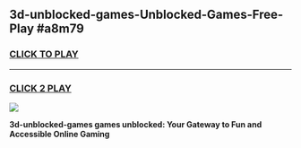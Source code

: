 
## 3d-unblocked-games-Unblocked-Games-Free-Play #a8m79
<h3>
<a href="https://us.freeplayer.one?title=3d-unblocked-games&ref=9M">CLICK TO PLAY</a></h3>
<hr>

<h3>
<a href="https://us.freeplayer.one?title=3d-unblocked-games&ref=9M">CLICK 2 PLAY</a>
  
</h3>

<a href="https://us.freeplayer.one?title=3d-unblocked-games&ref=9M"><img src="https://clearcache.store/games.png"></a>


**3d-unblocked-games games unblocked: Your Gateway to Fun and Accessible Online Gaming**
